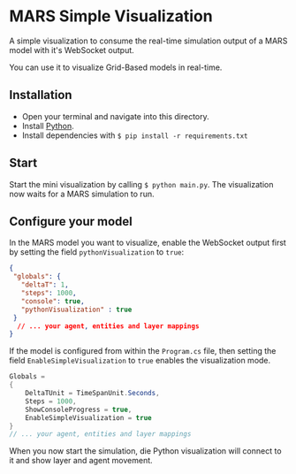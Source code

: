 # MARS Simple Visualization

A simple visualization to consume the real-time simulation output of a MARS model with it's WebSocket output.

You can use it to visualize Grid-Based models in real-time.

## Installation

- Open your terminal and navigate into this directory. 
- Install [Python](https://www.python.org/downloads/).
- Install dependencies with `$ pip install -r requirements.txt`

## Start

Start the mini visualization by calling `$ python main.py`. The visualization now waits for a MARS simulation to run.

## Configure your model

In the MARS model you want to visualize, enable the WebSocket output first by setting the field `pythonVisualization` to `true`:

```json
{
 "globals": {
   "deltaT": 1,
   "steps": 1000,
   "console": true,
   "pythonVisualization" : true
 }
  // ... your agent, entities and layer mappings
}
```

If the model is configured from within the `Program.cs` file, then setting the field `EnableSimpleVisualization` to `true` enables the visualization mode.

```csharp
Globals =
{
    DeltaTUnit = TimeSpanUnit.Seconds,
    Steps = 1000,
    ShowConsoleProgress = true,
    EnableSimpleVisualization = true
}
// ... your agent, entities and layer mappings
```

When you now start the simulation, die Python visualization will connect to it and show layer and agent movement.
